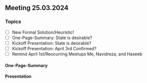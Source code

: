 ## Meeting  25.03.2024

### Topics
- [ ] New Formal Solution/Heuristic!
- [ ] One-Page-Summary: State is desirable? 
- [ ] Kickoff Presentation: State is desirable?
- [ ] Kickoff Presentation: April 3rd Confirmed?
- [ ] Remind April 1st/Reocurring Meetups Me, Navidreza, and Haseeb

#### One-Page-Summary

#### Presentation
